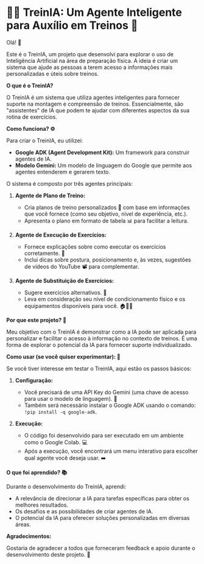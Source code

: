 # 🏋️‍♂️ TreinIA: Um Agente Inteligente para Auxílio em Treinos 🧠

Olá! 👋

Este é o TreinIA, um projeto que desenvolvi para explorar o uso de Inteligência Artificial na área de preparação física. A ideia é criar um sistema que ajude as pessoas a terem acesso a informações mais personalizadas e úteis sobre treinos.

**O que é o TreinIA?**

O TreinIA é um sistema que utiliza agentes inteligentes para fornecer suporte na montagem e compreensão de treinos. Essencialmente, são "assistentes" de IA que podem te ajudar com diferentes aspectos da sua rotina de exercícios.

**Como funciona? ⚙️**

Para criar o TreinIA, eu utilizei:

* **Google ADK (Agent Development Kit):** Um framework para construir agentes de IA.
* **Modelo Gemini:** Um modelo de linguagem do Google que permite aos agentes entenderem e gerarem texto.

O sistema é composto por três agentes principais:

1.  **Agente de Plano de Treino:**
    * Cria planos de treino personalizados 📅 com base em informações que você fornece (como seu objetivo, nível de experiência, etc.).
    * Apresenta o plano em formato de tabela 📊 para facilitar a leitura.

2.  **Agente de Execução de Exercícios:**
    * Fornece explicações sobre como executar os exercícios corretamente. 💪
    * Inclui dicas sobre postura, posicionamento e, às vezes, sugestões de vídeos do YouTube 📽️ para complementar.

3.  **Agente de Substituição de Exercícios:**
    * Sugere exercícios alternativos. 🔄
    * Leva em consideração seu nível de condicionamento físico e os equipamentos disponíveis para você. 🏠🏋️‍♀️

**Por que este projeto? 🤔**

Meu objetivo com o TreinIA é demonstrar como a IA pode ser aplicada para personalizar e facilitar o acesso à informação no contexto de treinos. É uma forma de explorar o potencial da IA para fornecer suporte individualizado.

**Como usar (se você quiser experimentar): 🧪**

Se você tiver interesse em testar o TreinIA, aqui estão os passos básicos:

1.  **Configuração:**
    * Você precisará de uma API Key do Gemini (uma chave de acesso para usar o modelo de linguagem). 🔑
    * Também será necessário instalar o Google ADK usando o comando: `!pip install -q google-adk`.

2.  **Execução:**
    * O código foi desenvolvido para ser executado em um ambiente como o Google Colab. 💻
    * Após a execução, você encontrará um menu interativo para escolher qual agente você deseja usar. ➡️

**O que foi aprendido? 📚**

Durante o desenvolvimento do TreinIA, aprendi:

* A relevância de direcionar a IA para tarefas específicas para obter os melhores resultados.
* Os desafios e as possibilidades de criar agentes de IA.
* O potencial da IA para oferecer soluções personalizadas em diversas áreas.

**Agradecimentos:**

Gostaria de agradecer a todos que forneceram feedback e apoio durante o desenvolvimento deste projeto. 🤝
